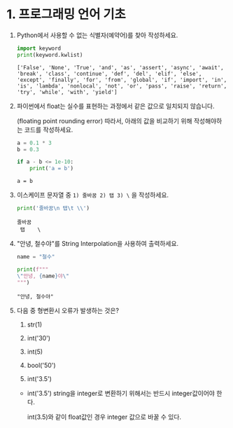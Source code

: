 # 1. 프로그래밍 언어 기초

1. Python에서 사용할 수 없는 식별자(예약어)를 찾아 작성하세요.

   ```python
   import keyword
   print(keyword.kwlist)
   ```

   ```
   ['False', 'None', 'True', 'and', 'as', 'assert', 'async', 'await', 'break', 'class', 'continue', 'def', 'del', 'elif', 'else', 'except', 'finally', 'for', 'from', 'global', 'if', 'import', 'in', 'is', 'lambda', 'nonlocal', 'not', 'or', 'pass', 'raise', 'return', 'try', 'while', 'with', 'yield']
   ```

2. 파이썬에서 float는 실수를 표현하는 과정에서 같은 값으로 일치되지 않습니다. 

   (floating point rounding error) 따라서, 아래의 값을 비교하기 위해 작성해야하는 코드를 작성하세요.

   ```python
   a = 0.1 * 3
   b = 0.3
   ```

   ```python
   if a - b <= 1e-10:
       print('a = b')
   ```

   ```
   a = b
   ```

3. 이스케이프 문자열 중 `1) 줄바꿈 2) 탭 3) \` 을 작성하세요.

   ```python
   print('줄바꿈\n 탭\t \\')
   ```

   ```
   줄바꿈
    탭	 \
   ```

4. "안녕, 철수야"를 String Interpolation을 사용하여 출력하세요.

   ```python
   name = "철수"
   ```

   ```python
   print(f"""
   \"안녕, {name}야\"
   """)
   ```

   ```
   "안녕, 철수야"
   ```

5. 다음 중 형변환시 오류가 발생하는 것은? 

   1) str(1) 

   2) int('30') 

   3) int(5) 

   4) bool('50') 

   5) int('3.5')

   * int('3.5') string을 integer로 변환하기 위해서는 반드시 integer값이어야 한다.

     int(3.5)와 같이 float값인 경우 integer 값으로 바꿀 수 있다.
